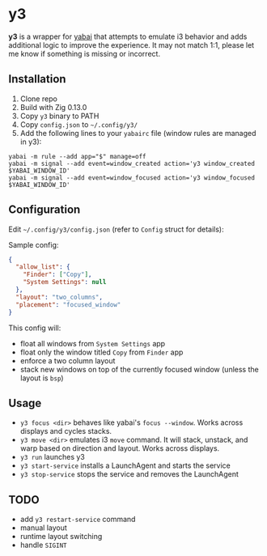 # y3
**y3** is a wrapper for [yabai](https://github.com/koekeishiya/yabai) that attempts to emulate i3 behavior and adds additional logic to improve the experience. It may not match 1:1, please let me know if something is missing or incorrect.

## Installation
1. Clone repo
2. Build with Zig 0.13.0
3. Copy `y3` binary to PATH
4. Copy `config.json` to `~/.config/y3/`
5. Add the following lines to your `yabairc` file (window rules are managed in y3):
```
yabai -m rule --add app="$" manage=off
yabai -m signal --add event=window_created action='y3 window_created $YABAI_WINDOW_ID'
yabai -m signal --add event=window_focused action='y3 window_focused $YABAI_WINDOW_ID'
```

## Configuration
Edit `~/.config/y3/config.json` (refer to `Config` struct for details):

Sample config:
```json
{
  "allow_list": {
    "Finder": ["Copy"],
    "System Settings": null
  },
  "layout": "two_columns",
  "placement": "focused_window"
}
```
This config will:
- float all windows from `System Settings` app
- float only the window titled `Copy` from `Finder` app
- enforce a two column layout
- stack new windows on top of the currently focused window (unless the layout is `bsp`)

## Usage
* `y3 focus <dir>` behaves like yabai's `focus --window`. Works across displays and cycles stacks.  
* `y3 move <dir>` emulates i3 `move` command. It will stack, unstack, and warp based on direction and layout. Works across displays.
* `y3 run` launches y3
* `y3 start-service` installs a LaunchAgent and starts the service
* `y3 stop-service` stops the service and removes the LaunchAgent

## TODO
- add `y3 restart-service` command
- manual layout 
- runtime layout switching
- handle `SIGINT`
